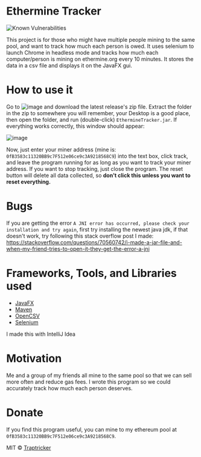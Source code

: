 # Ethermine Tracker
![Known Vulnerabilities](https://snyk.io/test/github/Traptricker/EthermineTracker/badge.svg)

This project is for those who might have multiple people mining to the same pool, and want to track how much each person is owed. It uses selenium to launch Chrome in headless mode and tracks how much each computer/person is mining on ethermine.org every 10 minutes. It stores the data in a csv file and displays it on the JavaFX gui.

# How to use it
Go to ![image](https://user-images.githubusercontent.com/85963782/147962766-318f4ead-ee04-4162-8e8f-1bb309a403cb.png) and download the latest release's zip file. Extract the folder in the zip to somewhere you will remember, your Desktop is a good place, then open the folder, and run (double-click) `EthermineTracker.jar`. If everything works correctly, this window should appear: 

![image](https://user-images.githubusercontent.com/85963782/147963971-4c25348b-80d6-478a-9a6f-750bbcdce1a4.png)

Now, just enter your miner address (mine is: `0fB3583c11320BB9c7F512e06ce9c3A9218568C9`) into the text box, click track, and leave the program running for as long as you want to track your miner address. If you want to stop tracking, just close the program. The reset button will delete all data collected, so **don't click this unless you want to reset everything.**


# Bugs
If you are getting the error `A JNI error has occurred, please check your installation and try again`, first try installing the newest java jdk, if that doesn't work, try following this stack overflow post I made:
https://stackoverflow.com/questions/70560742/i-made-a-jar-file-and-when-my-friend-tries-to-open-it-they-get-the-error-a-jni

# Frameworks, Tools, and Libraries used
- [JavaFX](https://openjfx.io/)
- [Maven](https://maven.apache.org/)
- [OpenCSV](http://opencsv.sourceforge.net/)
- [Selenium](https://www.selenium.dev/documentation/)

I made this with IntelliJ Idea

# Motivation
Me and a group of my friends all mine to the same pool so that we can sell more often and reduce gas fees. I wrote this program so we could accurately track how much each person deserves.

# Donate
If you find this program useful, you can mine to my ethereum pool at `0fB3583c11320BB9c7F512e06ce9c3A9218568C9`.

MIT © [Traptricker](https://github.com/Traptricker)
